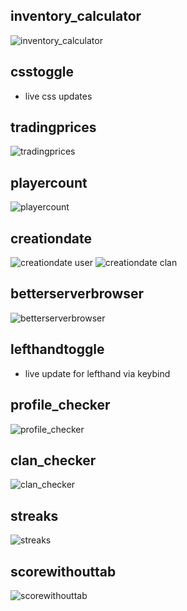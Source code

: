 ## inventory_calculator
![inventory_calculator](https://cdn.discordapp.com/attachments/619378452600193024/1078211351853416459/image.png)
## csstoggle
- live css updates
## tradingprices
![tradingprices](https://cdn.discordapp.com/attachments/619378452600193024/1078211584192684073/image.png)
## playercount
![playercount](https://cdn.discordapp.com/attachments/619378452600193024/1078210613874020382/image.png)
## creationdate
![creationdate user](https://cdn.discordapp.com/attachments/619378452600193024/1078210914827903066/image.png)
![creationdate clan](https://cdn.discordapp.com/attachments/619378452600193024/1078210981953536130/image.png)
## betterserverbrowser
![betterserverbrowser](https://cdn.discordapp.com/attachments/619378452600193024/1078210001505632346/image.png)
## lefthandtoggle
- live update for lefthand via keybind
## profile_checker
![profile_checker](https://cdn.discordapp.com/attachments/619378452600193024/1078763574836596869/image.png)
## clan_checker
![clan_checker](https://cdn.discordapp.com/attachments/619378452600193024/1078763473032462508/image.png)
## streaks
![streaks](https://cdn.discordapp.com/attachments/619378452600193024/1078836943531556945/image.png)
## scorewithouttab
![scorewithouttab](https://cdn.discordapp.com/attachments/1048572235704696924/1078840696154357891/image.png)
